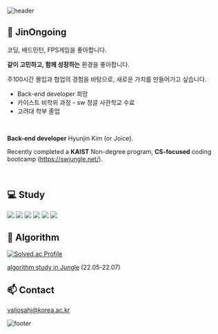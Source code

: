 ![header](https://capsule-render.vercel.app/api?type=Waving&color=0:FFB7C8,100:FF6D90&height=150&section=header&text=Ongoing_hyunjin&fontSize=70&fontColor=FFFFFF)


## 🤗 JinOngoing 

코딩, 배드민턴, FPS게임을 좋아합니다.

**같이 고민하고, 함께 성장하는** 환경을 좋아합니다.

주100시간 몰입과 협업의 경험을 바탕으로, 새로운 가치를 만들어가고 싶습니다. 

- Back-end developer 희망
- 카이스트 비학위 과정 - sw 정글 사관학교 수료 <!-- ([기록](https://jinongoing.notion.site)) -->
- 고려대 학부 졸업

<br>

**Back-end developer** Hyunjin Kim (or Joice).

Recently completed a **KAIST** Non-degree program, **CS-focused** coding bootcamp (https://swjungle.net/).


<br>

## 💻 Study
  <div class="stack">
  <a href="#"><img src="https://img.shields.io/badge/Python-3766AB?style=flat&logo=Python&logoColor=white"/></a>
  <a href="#"><img src="https://img.shields.io/badge/JavaScript-F7DF1E?style=flat&logo=JavaScript&logoColor=black"/></a>
  <a href="#"><img src="https://img.shields.io/badge/CSS-1572B6?style=flat&logo=CSS3&logoColor=white"/></a>
  <a href="#"><img src="https://img.shields.io/badge/React-61DAFB?style=flat&logo=React&logoColor=white"/></a>
  <a href="#"><img src="https://img.shields.io/badge/Node.js-339933?style=flat&logo=node-dot-js&logoColor=white"/></a>
  <a href="#"><img src="https://img.shields.io/badge/Git-F05032?style=flat&logo=Git&logoColor=white"/></a>
	</div>

<!--
[![Hyunjin's GitHub stats](https://github-readme-stats.vercel.app/api?username=JJineu&theme=tokyonight&line_height=20)](https://github.com/JJineu/github-readme-stats)
[![Top Langs](https://github-readme-stats.vercel.app/api/top-langs/?username=JJineu&layout=compact&theme=tokyonight&langs_count=6)](https://github.com/JJineu/github-readme-stats)

##
[![Solved.ac Profile](http://mazassumnida.wtf/api/v2/generate_badge?boj=joicekim7)](https://solved.ac/joicekim7/)
-->


## 📖 Algorithm
[![Solved.ac Profile](http://mazassumnida.wtf/api/v2/generate_badge?boj=joicekim7)](https://solved.ac/joicekim7/)

[algorithm study in Jungle](https://github.com/JJineu/AlgorithmStudy_Jungle.git) (22.05-22.07)

<!-- [알고리즘 스터디 with 자료구조](https://jinongoing.notion.site/Algorithm-474273f8d46c4bfbb233cf4c8a2ef33a) -->

## 📫 Contact
valiosahj@korea.ac.kr


![footer](https://capsule-render.vercel.app/api?section=footer&type=waving&color=e2e4e3&height=130)
